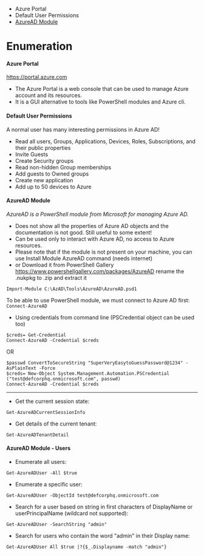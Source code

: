 - Azure Portal
- Default User Permissions
- [AzureAD Module](https://github.com/conma293/Azure/blob/main/1.3Enumeration.md#azuread-module)

# Enumeration

#### Azure Portal
https://portal.azure.com
- The Azure Portal is a web console that can be used to manage Azure account and its resources.
- It is a GUI alternative to tools like PowerShell modules and Azure cli.

#### Default User Permissions
A normal user has many interesting permissions in Azure AD!
- Read all users, Groups, Applications, Devices, Roles, Subscriptions, and their public properties
- Invite Guests
- Create Security groups
- Read non-hidden Group memberships
- Add guests to Owned groups
- Create new application
- Add up to 50 devices to Azure


#### AzureAD Module
_AzureAD is a PowerShell module from Microsoft for managing Azure AD._
- Does not show all the properties of Azure AD objects and the documentation is not good. Still useful to some extent!
- Can be used only to interact with Azure AD, no access to Azure resources.
- Please note that if the module is not present on your machine, you can use Install Module AzureAD command (needs internet)
- or Download it from PowerShell Gallery https://www.powershellgallery.com/packages/AzureAD rename the .nukpkg to .zip and extract it
  
```
Import-Module C:\AzAD\Tools\AzureAD\AzureAD.psd1
```
To be able to use PowerShell module, we must connect to Azure AD first:
```Connect-AzureAD```

- Using credentials from command line (PSCredential object can be used too)

```
$creds= Get-Credential
Connect-AzureAD -Credential $creds
```
OR
```
$passwd ConvertToSecureString "SuperVeryEasytoGuessPassword@1234" -AsPlainText -Force
$creds= New-Object System.Management.Automation.PSCredential ("test@defcorphq.onmicrosoft.com", passwd)
Connect-AzureAD -Credential $creds
```

* * * 

- Get the current session state:
```
Get-AzureADCurrentSessionInfo
```

- Get details of the current tenant:
```
Get-AzureADTenantDetail
```

#### AzureAD Module - Users
- Enumerate all users:
```
Get-AzureADUser -All $true
```

- Enumerate a specific user:
```
Get-AzureADUser -ObjectId test@defcorphq.onmicrosoft.com
```

- Search for a user based on string in first characters of DisplayName or userPrincipalName (wildcard not supported):
```
Get-AzureADUser -SearchString "admin"
```

- Search for users who contain the word "admin" in their Display name:
```
Get-AzureADUser All $true |?{$_.Displayname -match "admin"}
```

